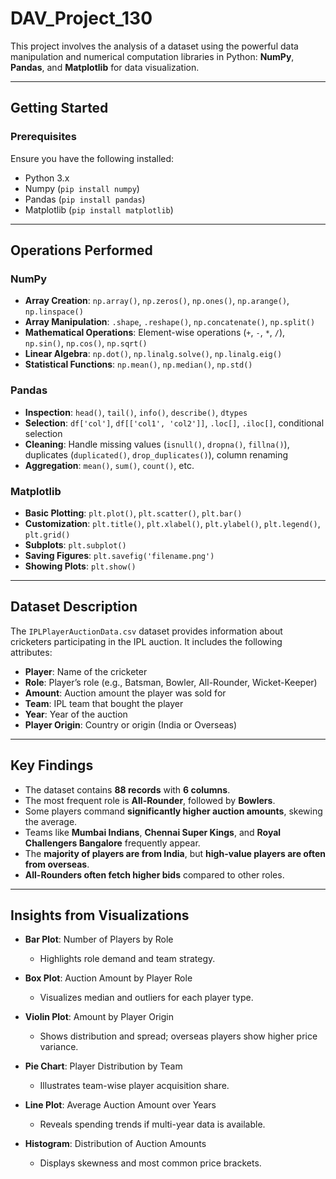 # DAV_Project_130

This project involves the analysis of a dataset using the powerful data manipulation and numerical computation libraries in Python: **NumPy**, **Pandas**, and **Matplotlib** for data visualization.

---

## Getting Started

### Prerequisites

Ensure you have the following installed:

- Python 3.x  
- Numpy (`pip install numpy`)  
- Pandas (`pip install pandas`)  
- Matplotlib (`pip install matplotlib`)  

---

## Operations Performed

### NumPy

- **Array Creation**: `np.array()`, `np.zeros()`, `np.ones()`, `np.arange()`, `np.linspace()`
- **Array Manipulation**: `.shape`, `.reshape()`, `np.concatenate()`, `np.split()`
- **Mathematical Operations**: Element-wise operations (`+`, `-`, `*`, `/`), `np.sin()`, `np.cos()`, `np.sqrt()`
- **Linear Algebra**: `np.dot()`, `np.linalg.solve()`, `np.linalg.eig()`
- **Statistical Functions**: `np.mean()`, `np.median()`, `np.std()`

### Pandas

- **Inspection**: `head()`, `tail()`, `info()`, `describe()`, `dtypes`
- **Selection**: `df['col']`, `df[['col1', 'col2']]`, `.loc[]`, `.iloc[]`, conditional selection
- **Cleaning**: Handle missing values (`isnull()`, `dropna()`, `fillna()`), duplicates (`duplicated()`, `drop_duplicates()`), column renaming
- **Aggregation**: `mean()`, `sum()`, `count()`, etc.

### Matplotlib

- **Basic Plotting**: `plt.plot()`, `plt.scatter()`, `plt.bar()`
- **Customization**: `plt.title()`, `plt.xlabel()`, `plt.ylabel()`, `plt.legend()`, `plt.grid()`
- **Subplots**: `plt.subplot()`
- **Saving Figures**: `plt.savefig('filename.png')`
- **Showing Plots**: `plt.show()`

---

## Dataset Description

The `IPLPlayerAuctionData.csv` dataset provides information about cricketers participating in the IPL auction. It includes the following attributes:

- **Player**: Name of the cricketer  
- **Role**: Player’s role (e.g., Batsman, Bowler, All-Rounder, Wicket-Keeper)  
- **Amount**: Auction amount the player was sold for  
- **Team**: IPL team that bought the player  
- **Year**: Year of the auction  
- **Player Origin**: Country or origin (India or Overseas)  

---

## Key Findings

- The dataset contains **88 records** with **6 columns**.
- The most frequent role is **All-Rounder**, followed by **Bowlers**.
- Some players command **significantly higher auction amounts**, skewing the average.
- Teams like **Mumbai Indians**, **Chennai Super Kings**, and **Royal Challengers Bangalore** frequently appear.
- The **majority of players are from India**, but **high-value players are often from overseas**.
- **All-Rounders often fetch higher bids** compared to other roles.

---

## Insights from Visualizations

- **Bar Plot**: Number of Players by Role  
  - Highlights role demand and team strategy.

- **Box Plot**: Auction Amount by Player Role  
  - Visualizes median and outliers for each player type.

- **Violin Plot**: Amount by Player Origin  
  - Shows distribution and spread; overseas players show higher price variance.

- **Pie Chart**: Player Distribution by Team  
  - Illustrates team-wise player acquisition share.

- **Line Plot**: Average Auction Amount over Years  
  - Reveals spending trends if multi-year data is available.

- **Histogram**: Distribution of Auction Amounts  
  - Displays skewness and most common price brackets.
